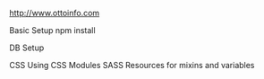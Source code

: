 http://www.ottoinfo.com

Basic Setup
npm install

DB Setup


CSS
  Using CSS Modules
  SASS Resources for mixins and variables
  